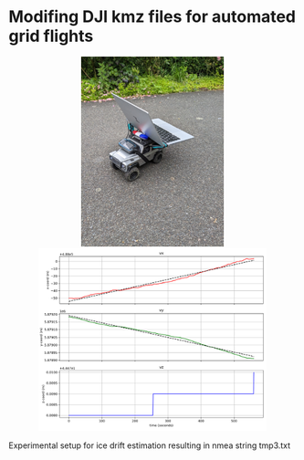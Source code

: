# Modifing DJI kmz files for automated grid flights
<p align="center">
  <img src="drift_car.jpg" width="250" title="hover text">
  <img src="drift_trend.png" width="400" alt="accessibility text">
  <figcaption>Experimental setup for ice drift estimation resulting in nmea string tmp3.txt</figcaption>
</p>
